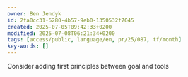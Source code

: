 ```yaml
---
owner: Ben Jendyk
id: 2fa0cc31-6280-4b57-9eb0-1350532f7045
created: 2025-07-05T09:42:33+0200
modified: 2025-07-08T06:21:34+0200
tags: [access/public, language/en, pr/25/087, tf/month]
key-words: []
---
```


Consider adding first principles between goal and tools